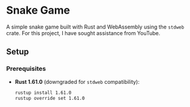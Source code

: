 # Snake Game

A simple snake game built with Rust and WebAssembly using the `stdweb` crate. For this project, I have sought assistance from YouTube.
## Setup

### Prerequisites
- **Rust 1.61.0** (downgraded for `stdweb` compatibility):
  ```bash
  rustup install 1.61.0
  rustup override set 1.61.0
